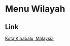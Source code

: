 # Menu Wilayah

## Link

[Kota Kinabalu, Malaysia](https://github.com/gigit-pemilu/pemilu-2024-99-luar-negeri/tree/main/pilpres/hitung-suara/sub/99-luar-negeri/sub/61-kota-kinabalu-malaysia/sub/01-kota-kinabalu-malaysia)

